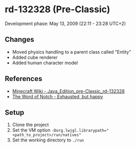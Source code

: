 # rd-132328 (Pre-Classic)
Development phase: May 13, 2009 (22:11 - 23:28 UTC+2)

## Changes
- Moved physics handling to a parent class called "Entity"
- Added cube renderer
- Added human character model

## References
- [Minecraft Wiki - Java_Edition_pre-Classic_rd-132328](https://minecraft.gamepedia.com/Java_Edition_pre-Classic_rd-132328)
- [The Word of Notch - Exhausted, but happy](https://notch.tumblr.com/post/107611170/exhausted-but-happy)

## Setup
1. Clone the project
2. Set the VM option ``-Dorg.lwjgl.librarypath="<path_to_project>/run/natives"``
3. Set the working directory to ``./run``